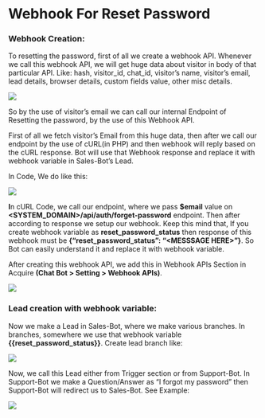 # Webhook For Reset Password

### **Webhook Creation:**

To resetting the password, first of all we create a webhook API. Whenever we call this webhook API, we will get huge data about visitor in body of that particular API. Like: hash, visitor\_id, chat\_id, visitor’s name, visitor’s email, lead details, browser details, custom fields value, other misc details.

![](https://lh3.googleusercontent.com/IMA5tM_pHmczLuDlnA-iYIWdDF-L3O1NIXJCJkfyCThDkZ3T72NqXnbA5-jFU_dLV1X4nJxl3_lz7QiIpqiG7vj7SE4dG9kz_gqKEy7b1GwPdGhOFecl4qREtAZxaG-HwQoMLwIb)

So by the use of visitor’s email we can call our internal Endpoint of Resetting the password, by the use of this Webhook API.  

 First of all we fetch visitor’s Email from this huge data, then after we call our endpoint by the use of cURL\(in PHP\) and then webhook will reply based on the cURL response. Bot will use that Webhook response and replace it with webhook variable in Sales-Bot’s Lead.

 In Code, We do like this:

![](https://lh6.googleusercontent.com/0drzjXGF2rMy_MR8-1uUbjZRKJ1KcvIstudg4KcVLsjOxd0mrCYyU0JfQE2Fixj2x3LA5726HKgB0cVvwv594aak4Co_Q6oW6dnDwYixcjYqBYdQYqhnf8HClH7KNx5otQBaRuIW)

**I**n cURL Code, we call our endpoint, where we pass **$email** value on **&lt;SYSTEM\_DOMAIN&gt;/api/auth/forget-password** endpoint. Then after according to response we setup our webhook. Keep this mind that, If you create webhook variable as **reset\_password\_status** then response of this webhook must be **{“reset\_password\_status”: “&lt;MESSSAGE HERE&gt;”}**. So Bot can easily understand it and replace it with webhook variable.

 After creating this webhook API, we add this in Webhook APIs Section in Acquire **\(Chat Bot &gt; Setting &gt; Webhook APIs\)**.

![](https://lh5.googleusercontent.com/_rjhNql9xG6tSPw7pcaqDtNXgLOsLs0snt9dHO5C3AwDjsbt_doOrvwHKMJ2VXG1W84bMkbfg5MDNn-dMxLALxyfSVFIGSnZAJyNGTmSp2DN8xlBodsLsnSz1CvH_19rILgW5mxf)

### **Lead creation with webhook variable:**

Now we make a Lead in Sales-Bot, where we make various branches. In branches, somewhere we use that webhook variable **{{reset\_password\_status}}**. Create lead branch like:

![](https://lh6.googleusercontent.com/szrhdeu81dd840CZVT-ODXstFZmBH44B9q3FRiDQCoEEyUR0Ux8-yZtwNxVVFzPWBLe7VA1xU9AohTLA9d3onljurnGM9g6XTKFYWuaN5PL6OT3beutFoSTrC2jTRkJOKZLDq_CL)

Now, we call this Lead either from Trigger section or from Support-Bot. In Support-Bot we make a Question/Answer as “I forgot my password” then Support-Bot will redirect us to Sales-Bot. See Example:

![](https://lh3.googleusercontent.com/XGmIOpcii-IXkaZSKVOGmBmDW0o2gxnOaxxYKFtTV2MuHRtTond8ELtNkmK6IBSRVm45s_I1n8u-kdW-YDwKXP1G3PjieFcbxk-reQiPkw_O4F01Fe459aQC9ehdOLAgddy7bM-q)

